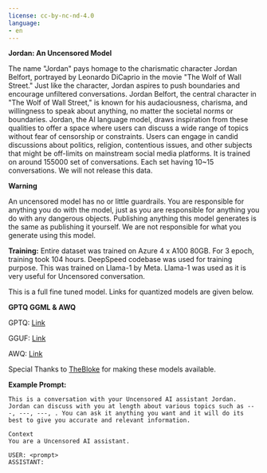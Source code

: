```yaml
---
license: cc-by-nc-nd-4.0
language:
- en
---
```


**Jordan: An Uncensored Model**

The name "Jordan" pays homage to the charismatic character Jordan Belfort, portrayed by Leonardo DiCaprio in the movie "The Wolf of Wall Street." 
Just like the character, Jordan aspires to push boundaries and encourage unfiltered conversations.
Jordan Belfort, the central character in "The Wolf of Wall Street," is known for his audaciousness, charisma, and willingness to speak about anything, no matter the societal norms or boundaries.
Jordan, the AI language model, draws inspiration from these qualities to offer a space where users can discuss a wide range of topics without fear of censorship or constraints.
Users can engage in candid discussions about politics, religion, contentious issues, and other subjects that might be off-limits on mainstream social media platforms.
It is trained on around 155000 set of conversations. Each set having 10~15 conversations. We will not release this data.

**Warning**

 An uncensored model has no or little guardrails. You are responsible for anything you do with the model, just as you are responsible for anything you do with any dangerous objects.
 Publishing anything this model generates is the same as publishing it yourself. We are not responsible for what you generate using this model.

**Training:**
Entire dataset was trained on Azure 4 x A100 80GB. For 3 epoch, training took 104 hours. DeepSpeed codebase was used for training purpose. This was trained on Llama-1 by Meta.
Llama-1 was used as it is very useful for Uncensored conversation.

This is a full fine tuned model. Links for quantized models are given below.

**GPTQ GGML & AWQ**

GPTQ: [Link](https://huggingface.co/TheBloke/Uncensored-Jordan-33B-GPTQ)

GGUF: [Link](https://huggingface.co/TheBloke/Uncensored-Jordan-33B-GGUF)

AWQ: [Link](https://huggingface.co/TheBloke/Uncensored-Jordan-33B-AWQ)

Special Thanks to [TheBloke](https://huggingface.co/TheBloke) for making these models available.




**Example Prompt:**
```
This is a conversation with your Uncensored AI assistant Jordan. Jordan can discuss with you at length about various topics such as ---, ---, ---, . You can ask it anything you want and it will do its best to give you accurate and relevant information.

Context
You are a Uncensored AI assistant.

USER: <prompt>
ASSISTANT:
```